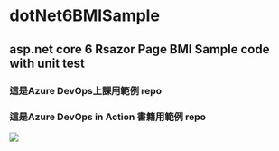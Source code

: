 # dotNet6BMISample

## asp.net core 6 Rsazor Page BMI Sample code with unit test 

### 這是Azure DevOps上課用範例 repo
### 這是Azure DevOps in Action 書籍用範例 repo

<img src='https://i.imgur.com/stw1vPF.png' />
